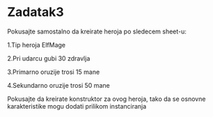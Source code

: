 # Zadatak3
Pokusajte samostalno da kreirate heroja po sledecem sheet-u: 

1.Tip heroja ElfMage

2.Pri udarcu gubi 30 zdravlja

3.Primarno oruzije trosi 15 mane

4.Sekundarno oruzije trosi 50 mane

Pokusajte da kreirate konstruktor za ovog heroja, tako da se osnovne karakteristike mogu dodati prilikom instanciranja

